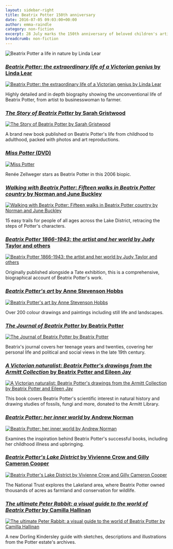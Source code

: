 ```yaml
---
layout: sidebar-right
title: Beatrix Potter 150th anniversary
date: 2016-07-05 09:03:00+00:00
author: emma-raindle
category: non-fiction
excerpt: 28 July marks the 150th anniversary of beloved children's artist and illustrator Beatrix Potter's birth. Explore her life, art and conservation with our collection.
breadcrumb: non-fiction
---
```

![Beatrix Potter a life in nature by Linda Lear](/images/featured/featured-beatrix-potter-a-life-in-nature.jpg)

<section class="cf">

<h3><a href="https://suffolk.spydus.co.uk/cgi-bin/spydus.exe/ENQ/OPAC/BIBENQ/25106159?QRY=CTIBIB%3C%20IRN(92615)&amp;amp;QRYTEXT=Beatrix%20Potter%20%3A%20the%20extraordinary%20life%20of%20a%20Victorian%20genius"><cite>Beatrix Potter: the extraordinary life of a Victorian genius</cite> by Linda Lear</a></h3>

<a href="https://suffolk.spydus.co.uk/cgi-bin/spydus.exe/ENQ/OPAC/BIBENQ/25106159?QRY=CTIBIB%3C%20IRN(92615)&amp;amp;QRYTEXT=Beatrix%20Potter%20%3A%20the%20extraordinary%20life%20of%20a%20Victorian%20genius"><img class="{% include /c/img-float-left.html %}" src="/images/article/beatrix-potter-the-extraordinary-life-of-a-victorian-genius.jpg" alt="Beatrix Potter: the extraordinary life of a Victorian genius by Linda Lear" /></a>

<p class="mt0">Highly detailed and in depth biography showing the unconventional life of Beatrix Potter, from artist to businesswoman to farmer.</p>

</section>

<section class="cf">

<h3><a href="https://suffolk.spydus.co.uk/cgi-bin/spydus.exe/ENQ/OPAC/BIBENQ/16410417?QRY=CTIBIB%3C%20IRN(9688245)&amp;QRYTEXT=The%20story%20of%20Beatrix%20Potter"><cite>The Story of Beatrix Potter</cite> by Sarah Gristwood</a></h3>

<a href="https://suffolk.spydus.co.uk/cgi-bin/spydus.exe/ENQ/OPAC/BIBENQ/16410417?QRY=CTIBIB%3C%20IRN(9688245)&amp;QRYTEXT=The%20story%20of%20Beatrix%20Potter"><img class="{% include /c/img-float-left.html %}" src="/images/article/the-story-of-beatrix-potter.jpg" alt="The Story of Beatrix Potter by Sarah Gristwood" /></a>

<p class="mt0">A brand new book published on Beatrix Potter's life from childhood to adulthood, packed with photos and art reproductions.</p>

</section>

<section class="cf">

<h3><a href="https://suffolk.spydus.co.uk/cgi-bin/spydus.exe/ENQ/OPAC/BIBENQ/1812395?QRY=CAUBIB%3C%20IRN(1803959)&amp;QRYTEXT=Noonan%2C%20Chris"><cite>Miss Potter</cite> (DVD)</a></h3>

<a href="https://suffolk.spydus.co.uk/cgi-bin/spydus.exe/ENQ/OPAC/BIBENQ/1812395?QRY=CAUBIB%3C%20IRN(1803959)&amp;QRYTEXT=Noonan%2C%20Chris"><img class="{% include /c/img-float-left.html %}" src="/images/article/miss-potter.jpg" alt="Miss Potter" /></a>

<p class="mt0">Renée Zellweger stars as Beatrix Potter in this 2006 biopic.</p>

</section>

<section class="cf">

<h3><a href="https://suffolk.spydus.co.uk/cgi-bin/spydus.exe/ENQ/OPAC/BIBENQ/30248980?QRY=CTIBIB%3C%20IRN(167773)&amp;QRYTEXT=Walking%20with%20Beatrix%20Potter%20%3A%20Fifteen%20walks%20in%20Beatrix%20Potter%20country"><cite>Walking with Beatrix Potter: Fifteen walks in Beatrix Potter country</cite> by Norman and June Buckley</a></h3>

<a href="https://suffolk.spydus.co.uk/cgi-bin/spydus.exe/ENQ/OPAC/BIBENQ/30248980?QRY=CTIBIB%3C%20IRN(167773)&amp;QRYTEXT=Walking%20with%20Beatrix%20Potter%20%3A%20Fifteen%20walks%20in%20Beatrix%20Potter%20country"><img class="{% include /c/img-float-left.html %}" src="/images/article/walking-with-beatrix-potter-fifteen-walks-in-beatrix-potter-country.jpg" alt="Walking with Beatrix Potter: Fifteen walks in Beatrix Potter country by Norman and June Buckley" /></a>

<p class="mt0">15 easy trails for people of all ages across the Lake District, retracing the steps of Potter's characters.</p>

</section>

<section class="cf">

<h3><a href="https://suffolk.spydus.co.uk/cgi-bin/spydus.exe/ENQ/OPAC/BIBENQ/30251644?QRY=CTIBIB%3C%20IRN(530196)&amp;QRYTEXT=Beatrix%20Potter%201866-1943%3A%20the%20artist%20and%20her%20world"><cite>Beatrix Potter 1866-1943: the artist and her world</cite> by Judy Taylor and others</a></h3>

<a href="https://suffolk.spydus.co.uk/cgi-bin/spydus.exe/ENQ/OPAC/BIBENQ/30251644?QRY=CTIBIB%3C%20IRN(530196)&amp;QRYTEXT=Beatrix%20Potter%201866-1943%3A%20the%20artist%20and%20her%20world"><img class="{% include /c/img-float-left.html %}" src="/images/article/beatrix-potter-1866-1943-the-artist-and-her-world.jpg" alt="Beatrix Potter 1866-1943: the artist and her world by Judy Taylor and others" /></a>

<p class="mt0">Originally published alongside a Tate exhibition, this is a comprehensive, biographical account of Beatrix Potter's work.</p>

</section>

<section class="cf">

<h3><a href="https://suffolk.spydus.co.uk/cgi-bin/spydus.exe/ENQ/OPAC/BIBENQ/30255653?QRY=CTIBIB%3C%20IRN(530203)&amp;QRYTEXT=Beatrix%20Potter%27s%20art"><cite>Beatrix Potter's art</cite> by Anne Stevenson Hobbs</a></h3>

<a href="https://suffolk.spydus.co.uk/cgi-bin/spydus.exe/ENQ/OPAC/BIBENQ/30255653?QRY=CTIBIB%3C%20IRN(530203)&amp;QRYTEXT=Beatrix%20Potter%27s%20art"><img class="{% include /c/img-float-left.html %}" src="/images/article/beatrix-potters-art.jpg" alt="Beatrix Potter's art by Anne Stevenson Hobbs" /></a>

<p class="mt0">Over 200 colour drawings and paintings including still life and landscapes.</p>

</section>

<section class="cf">

<h3><a href="https://suffolk.spydus.co.uk/cgi-bin/spydus.exe/ENQ/OPAC/BIBENQ/16460901?QRY=CTIBIB%3C%20IRN(530208)&amp;QRYTEXT=The%20Journal%20of%20Beatrix%20Potter"><cite>The Journal of Beatrix Potter</cite> by Beatrix Potter</a></h3>

<a href="https://suffolk.spydus.co.uk/cgi-bin/spydus.exe/ENQ/OPAC/BIBENQ/16460901?QRY=CTIBIB%3C%20IRN(530208)&amp;QRYTEXT=The%20Journal%20of%20Beatrix%20Potter"><img class="{% include /c/img-float-left.html %}" src="/images/article/the-journal-of-beatrix-potter.jpg" alt="The Journal of Beatrix Potter by Beatrix Potter" /></a>

<p class="mt0">Beatrix's journal covers her teenage years and twenties, covering her personal life and political and social views in the late 19th century.</p>

</section>

<section class="cf">

<h3><a href="https://suffolk.spydus.co.uk/cgi-bin/spydus.exe/ENQ/OPAC/BIBENQ/16463401?QRY=CTIBIB%3C%20IRN(530231)&amp;QRYTEXT=A%20Victorian%20naturalist.%20%3A%20Beatrix%20Potter%27s%20drawings%20from%20the%20Armitt%20Collection"><cite>A Victorian naturalist: Beatrix Potter's drawings from the Armitt Collection</cite> by Beatrix Potter and Eileen Jay</a></h3>

<a href="https://suffolk.spydus.co.uk/cgi-bin/spydus.exe/ENQ/OPAC/BIBENQ/16463401?QRY=CTIBIB%3C%20IRN(530231)&amp;QRYTEXT=A%20Victorian%20naturalist.%20%3A%20Beatrix%20Potter%27s%20drawings%20from%20the%20Armitt%20Collection"><img class="{% include /c/img-float-left.html %}" src="/images/article/a-victorian-naturalist-beatrix-potters-drawings-from-the-armitt-collection.jpg" alt="A Victorian naturalist: Beatrix Potter's drawings from the Armitt Collection by Beatrix Potter and Eileen Jay" /></a>

<p class="mt0">This book covers Beatrix Potter's scientific interest in natural history and drawing studies of fossils, fungi and more, donated to the Armitt Library.</p>

</section>

<section class="cf">

<h3><a href="https://suffolk.spydus.co.uk/cgi-bin/spydus.exe/ENQ/OPAC/BIBENQ/16465417?QRY=CTIBIB%3C%20IRN(36544351)&amp;QRYTEXT=Beatrix%20Potter%20%3A%20her%20inner%20world"><cite>Beatrix Potter: her inner world</cite> by Andrew Norman</a></h3>

<a href="https://suffolk.spydus.co.uk/cgi-bin/spydus.exe/ENQ/OPAC/BIBENQ/16465417?QRY=CTIBIB%3C%20IRN(36544351)&amp;QRYTEXT=Beatrix%20Potter%20%3A%20her%20inner%20world"><img class="{% include /c/img-float-left.html %}" src="/images/article/beatrix-potter-her-inner-world.jpg" alt="Beatrix Potter: her inner world by Andrew Norman" /></a>

<p class="mt0">Examines the inspiration behind Beatrix Potter's successful books, including her childhood illness and upbringing.</p>

</section>

<section class="cf">

<h3><a href="https://suffolk.spydus.co.uk/cgi-bin/spydus.exe/ENQ/OPAC/BIBENQ/16467833?QRY=CTIBIB%3C%20IRN(64695418)&amp;QRYTEXT=Beatrix%20Potter%27s%20Lake%20District"><cite>Beatrix Potter's Lake District</cite> by Vivienne Crow and Gilly Cameron Cooper</a></h3>

<a href="https://suffolk.spydus.co.uk/cgi-bin/spydus.exe/ENQ/OPAC/BIBENQ/16467833?QRY=CTIBIB%3C%20IRN(64695418)&amp;QRYTEXT=Beatrix%20Potter%27s%20Lake%20District"><img class="{% include /c/img-float-left.html %}" src="/images/article/beatrix-potters-lake-district.jpg" alt="Beatrix Potter's Lake District by Vivienne Crow and Gilly Cameron Cooper" /></a>

<p class="mt0">The National Trust explores the Lakeland area, where Beatrix Potter owned thousands of acres as farmland and conservation for wildlife.</p>

</section>

<section class="cf">

<h3><a href="https://suffolk.spydus.co.uk/cgi-bin/spydus.exe/ENQ/OPAC/BIBENQ/16471366?QRY=CTIBIB%3C%20IRN(65315314)&amp;QRYTEXT=The%20ultimate%20Peter%20Rabbit%20%3A%20a%20visual%20guide%20to%20the%20world%20of%20Beatrix%20Potter"><cite>The ultimate Peter Rabbit: a visual guide to the world of Beatrix Potter</cite> by Camilla Hallinan</a></h3>

<a href="https://suffolk.spydus.co.uk/cgi-bin/spydus.exe/ENQ/OPAC/BIBENQ/16471366?QRY=CTIBIB%3C%20IRN(65315314)&amp;QRYTEXT=The%20ultimate%20Peter%20Rabbit%20%3A%20a%20visual%20guide%20to%20the%20world%20of%20Beatrix%20Potter"><img class="{% include /c/img-float-left.html %}" src="/images/article/the-ultimate-peter-rabbit-a-visual-guide-to-the-world-of-beatrix-potter.jpg" alt="The ultimate Peter Rabbit: a visual guide to the world of Beatrix Potter by Camilla Hallinan" /></a>

<p class="mt0">A new Dorling Kindersley guide with sketches, descriptions and illustrations from the Potter estate's archives.</p>

</section>
